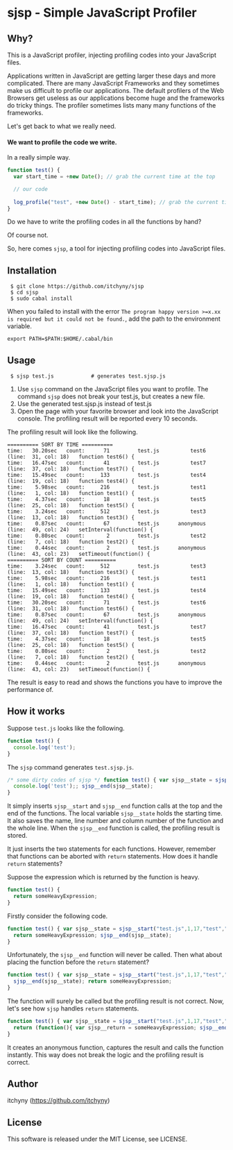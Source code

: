 # sjsp - Simple JavaScript Profiler
## Why?
This is a JavaScript profiler, injecting profiling codes into your JavaScript files.

Applications written in JavaScript are getting larger these days and more complicated.
There are many JavaScript Frameworks and they sometimes make us difficult to profile our applications.
The default profilers of the Web Browsers get useless as our applications become huge and the frameworks do tricky things.
The profiler sometimes lists many many functions of the frameworks.

Let's get back to what we really need.

#### We want to profile the code we write.

In a really simple way.
```js
function test() {
  var start_time = +new Date(); // grab the current time at the top

  // our code
  
  log_profile("test", +new Date() - start_time); // grab the current time again and log the time the function consumed.
}
```

Do we have to write the profiling codes in all the functions by hand?

Of course not.

So, here comes `sjsp`, a tool for injecting profiling codes into JavaScript files.

## Installation
```
 $ git clone https://github.com/itchyny/sjsp
 $ cd sjsp
 $ sudo cabal install
```

When you failed to install with the error `The program happy version >=x.xx is required but it could not be found.`, add the path to the environment variable.
```
export PATH=$PATH:$HOME/.cabal/bin
```

## Usage
```
 $ sjsp test.js            # generates test.sjsp.js
```
1. Use `sjsp` command on the JavaScript files you want to profile.
   The command `sjsp` does not break your test.js, but creates a new file.
2. Use the generated test.sjsp.js instead of test.js
3. Open the page with your favorite browser and look into the JavaScript console.
   The profiling result will be reported every 10 seconds.

The profiling result will look like the following.
```
========== SORT BY TIME ==========
time:   30.20sec   count:      71         test.js          test6   (line:  31, col: 18)   function test6() {
time:   16.47sec   count:      41         test.js          test7   (line:  37, col: 18)   function test7() {
time:   15.49sec   count:     133         test.js          test4   (line:  19, col: 18)   function test4() {
time:    5.98sec   count:     216         test.js          test1   (line:   1, col: 18)   function test1() {
time:    4.37sec   count:      18         test.js          test5   (line:  25, col: 18)   function test5() {
time:    3.24sec   count:     512         test.js          test3   (line:  13, col: 18)   function test3() {
time:    0.87sec   count:      67         test.js      anonymous   (line:  49, col: 24)   setInterval(function() {
time:    0.80sec   count:       2         test.js          test2   (line:   7, col: 18)   function test2() {
time:    0.44sec   count:       2         test.js      anonymous   (line:  43, col: 23)   setTimeout(function() {
========== SORT BY COUNT ==========
time:    3.24sec   count:     512         test.js          test3   (line:  13, col: 18)   function test3() {
time:    5.98sec   count:     216         test.js          test1   (line:   1, col: 18)   function test1() {
time:   15.49sec   count:     133         test.js          test4   (line:  19, col: 18)   function test4() {
time:   30.20sec   count:      71         test.js          test6   (line:  31, col: 18)   function test6() {
time:    0.87sec   count:      67         test.js      anonymous   (line:  49, col: 24)   setInterval(function() {
time:   16.47sec   count:      41         test.js          test7   (line:  37, col: 18)   function test7() {
time:    4.37sec   count:      18         test.js          test5   (line:  25, col: 18)   function test5() {
time:    0.80sec   count:       2         test.js          test2   (line:   7, col: 18)   function test2() {
time:    0.44sec   count:       2         test.js      anonymous   (line:  43, col: 23)   setTimeout(function() {
```
The result is easy to read and shows the functions you have to improve the performance of.

## How it works
Suppose `test.js` looks like the following.
```js
function test() {
  console.log('test');
}
```
The `sjsp` command generates `test.sjsp.js`.
```js
/* some dirty codes of sjsp */ function test() { var sjsp__state = sjsp__start("test.js",1,17,"test","function test() {");
  console.log('test');; sjsp__end(sjsp__state);
}
```
It simply inserts `sjsp__start` and `sjsp__end` function calls at the top and
the end of the functions. The local variable `sjsp__state` holds the starting
time. It also saves the name, line number and column number of the function and
the whole line. When the `sjsp__end` function is called, the profiling result
is stored.

It just inserts the two statements for each functions.
However, remember that functions can be aborted with `return` statements.
How does it handle `return` statements?

Suppose the expression which is returned by the function is heavy.
```js
function test() {  
  return someHeavyExpression;
}
```
Firstly consider the following code.
```js
function test() { var sjsp__state = sjsp__start("test.js",1,17,"test","function test() {  ");  
  return someHeavyExpression; sjsp__end(sjsp__state);
}
```
Unfortunately, the `sjsp__end` function will never be called. Then what about
placing the function before the `return` statement?
```js
function test() { var sjsp__state = sjsp__start("test.js",1,17,"test","function test() {  ");  
  sjsp__end(sjsp__state); return someHeavyExpression;
}
```
The function will surely be called but the profiling result is not correct.
Now, let's see how `sjsp` handles `return` statements.
```js
function test() { var sjsp__state = sjsp__start("test.js",1,17,"test","function test() {  ");  
  return (function(){ var sjsp__return = someHeavyExpression; sjsp__end(sjsp__state); return sjsp__return; } ).call(this);; sjsp__end(sjsp__state);
}
```
It creates an anonymous function, captures the result and calls the function instantly.
This way does not break the logic and the profiling result is correct.

## Author
itchyny (https://github.com/itchyny)

## License
This software is released under the MIT License, see LICENSE.
